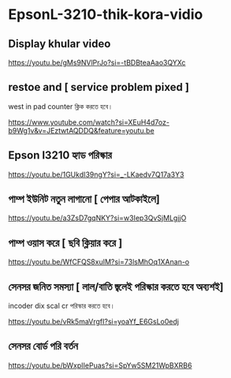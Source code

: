 # EpsonL-3210-thik-kora-vidio

## Display khular video

https://youtu.be/gMs9NVlPrJo?si=-tBDBteaAao3QYXc

## restoe and [ service problem pixed ]

west in pad counter ক্লিক করতে হবে। 

https://www.youtube.com/watch?si=XEuH4d7oz-b9Wg1v&v=JEztwtAQDDQ&feature=youtu.be


## Epson l3210 হ্যাড পরিস্কার

https://youtu.be/1GUkdI39ngY?si=_-LKaedv7Q17a3Y3

## পাম্প ইউনিট নতুন লাগানো [ পেপার আটকাইলে]
https://youtu.be/a3ZsD7gqNKY?si=w3Iep3QvSjMLgjjO

## পাম্প ওয়াস করে [ ছবি ক্লিয়ার করে ]

https://youtu.be/WfCFQS8xuIM?si=73lsMhOq1XAnan-o

## সেনসর জনিত সমস্যা [ লাল/বাতি জ্বলেই পরিস্কার করতে হবে অব্যশই]
incoder dix 
scal cr পরিস্কার করতে হবে।

https://youtu.be/vRk5maVrgfI?si=yoaYf_E6GsLo0edj

## সেনসর বোর্ড পরি বর্তন
https://youtu.be/bWxpIIePuas?si=SpYw5SM21WpBXRB6


